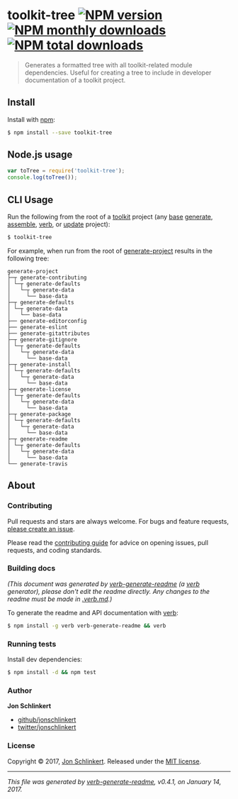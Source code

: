 # toolkit-tree [![NPM version](https://img.shields.io/npm/v/toolkit-tree.svg?style=flat)](https://www.npmjs.com/package/toolkit-tree) [![NPM monthly downloads](https://img.shields.io/npm/dm/toolkit-tree.svg?style=flat)](https://npmjs.org/package/toolkit-tree)  [![NPM total downloads](https://img.shields.io/npm/dt/toolkit-tree.svg?style=flat)](https://npmjs.org/package/toolkit-tree)

> Generates a formatted tree with all toolkit-related module dependencies. Useful for creating a tree to include in developer documentation of a toolkit project.

## Install

Install with [npm](https://www.npmjs.com/):

```sh
$ npm install --save toolkit-tree
```

## Node.js usage

```js
var toTree = require('toolkit-tree');
console.log(toTree());
```

## CLI Usage

Run the following from the root of a [toolkit](https://github.com/node-toolkit) project (any [base](https://github.com/node-base) [generate](https://github.com/generate), [assemble](https://github.com/assemble), [verb](https://github.com/verbose), or [update](https://github.com/update) project):

```sh
$ toolkit-tree
```

For example, when run from the root of [generate-project](https://github.com/generate/generate-project) results in the following tree:

```
generate-project
├─┬ generate-contributing
│ └─┬ generate-defaults
│   └─┬ generate-data
│     └── base-data
├─┬ generate-defaults
│ └─┬ generate-data
│   └── base-data
├── generate-editorconfig
├── generate-eslint
├── generate-gitattributes
├─┬ generate-gitignore
│ └─┬ generate-defaults
│   └─┬ generate-data
│     └── base-data
├─┬ generate-install
│ └─┬ generate-defaults
│   └─┬ generate-data
│     └── base-data
├─┬ generate-license
│ └─┬ generate-defaults
│   └─┬ generate-data
│     └── base-data
├─┬ generate-package
│ └─┬ generate-defaults
│   └─┬ generate-data
│     └── base-data
├─┬ generate-readme
│ └─┬ generate-defaults
│   └─┬ generate-data
│     └── base-data
└── generate-travis
```

## About

### Contributing

Pull requests and stars are always welcome. For bugs and feature requests, [please create an issue](../../issues/new).

Please read the [contributing guide](.github/contributing.md) for advice on opening issues, pull requests, and coding standards.

### Building docs

_(This document was generated by [verb-generate-readme](https://github.com/verbose/verb-generate-readme) (a [verb](https://github.com/verbose/verb) generator), please don't edit the readme directly. Any changes to the readme must be made in [.verb.md](.verb.md).)_

To generate the readme and API documentation with [verb](https://github.com/verbose/verb):

```sh
$ npm install -g verb verb-generate-readme && verb
```

### Running tests

Install dev dependencies:

```sh
$ npm install -d && npm test
```

### Author

**Jon Schlinkert**

* [github/jonschlinkert](https://github.com/jonschlinkert)
* [twitter/jonschlinkert](https://twitter.com/jonschlinkert)

### License

Copyright © 2017, [Jon Schlinkert](https://github.com/jonschlinkert).
Released under the [MIT license](LICENSE).

***

_This file was generated by [verb-generate-readme](https://github.com/verbose/verb-generate-readme), v0.4.1, on January 14, 2017._